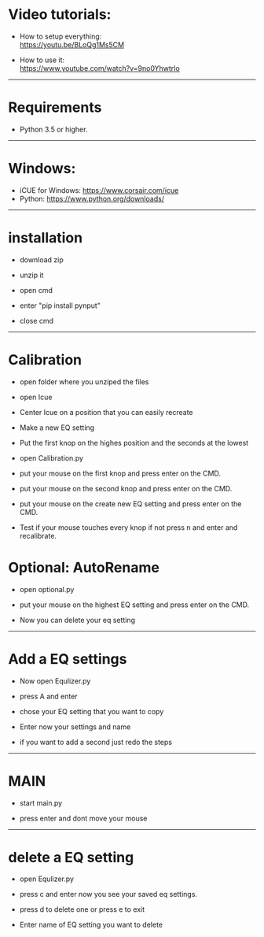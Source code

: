 
# Video tutorials:                                            
- How to setup everything:                                      
https://youtu.be/BLoQg1Ms5CM                               
                                                        
 - How to use it:                                          
  https://www.youtube.com/watch?v=9no0YhwtrIo                                
----------------------------------------
# Requirements                                                  
                                                             
- Python 3.5 or higher.                                        
----------------------------------------
# Windows:                                                    
- iCUE for Windows: https://www.corsair.com/icue                
- Python: https://www.python.org/downloads/                     
----------------------------------------
# installation                                                  

- download zip

- unzip it

- open cmd

- enter "pip install pynput"

- close cmd
----------------------------------------
# Calibration

- open folder where you unziped the files

- open Icue

- Center Icue on a position that you can easily recreate

- Make a new EQ setting

- Put the first knop on the highes position and the seconds at the lowest

- open Calibration.py

- put your mouse on the first knop and press enter on the CMD. 

- put your mouse on the second knop and press enter on the CMD. 

- put your mouse on the create new EQ setting and press enter on the CMD. 

- Test if your mouse touches every knop if not press n and enter and recalibrate.

 # Optional: AutoRename
- open optional.py

- put your mouse on the highest EQ setting and press enter on the CMD. 

- Now you can delete your eq setting
----------------------------------------
# Add a EQ settings

- Now open Equlizer.py

- press A and enter

- chose your EQ setting that you want to copy

- Enter now your settings and name

- if you want to add a second just redo the steps
----------------------------------------
# MAIN

- start main.py

- press enter and dont move your mouse
----------------------------------------
# delete a EQ setting

- open Equlizer.py

- press c and enter now you see your saved eq settings.

- press d to delete one or press e to exit

- Enter name of EQ setting you want to delete







